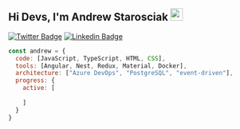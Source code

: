 ## Hi Devs, I'm Andrew Starosciak <img src="https://media.giphy.com/media/hvRJCLFzcasrR4ia7z/giphy.gif" width="25px">

[![Twitter Badge](https://img.shields.io/badge/-@andrewscoding-1ca0f1?style=flat-square&labelColor=1ca0f1&logo=twitter&logoColor=white&link=https://twitter.com/andrewscoding)](https://twitter.com/andrewscoding) [![Linkedin Badge](https://img.shields.io/badge/-AndrewStarosciak-blue?style=flat-square&logo=Linkedin&logoColor=white&link=https://www.linkedin.com/in/in/andrew-starosciak-761b1659/)](https://www.linkedin.com/in/in/andrew-starosciak-761b1659/)

```javascript
const andrew = {
  code: [JavaScript, TypeScript, HTML, CSS],
  tools: [Angular, Nest, Redux, Material, Docker],
  architecture: ["Azure DevOps", "PostgreSQL", "event-driven"],
  progress: {
    active: [
      
    ]
  }
}
```
